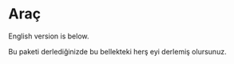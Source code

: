 # Araç
English version is below.

Bu paketi derlediğinizde bu bellekteki herş eyi derlemiş olursunuz.
